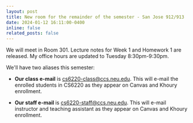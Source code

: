 ```yaml
---
layout: post
title: New room for the remainder of the semester - San Jose 912/913
date: 2024-01-12 16:11:00-0400
inline: false
related_posts: false
---
```


We will meet in Room 301. Lecture notes for Week 1 and Homework 1 are released. My office hours are updated to Tuesday 8:30pm-9:30pm.

We'll have two aliases this semester:

* **Our class e-mail** is [cs6220-class@ccs.neu.edu](mailto:cs6220-class.ccs.neu.edu). This will e-mail the enrolled students in CS6220 as they appear on Canvas and Khoury enrollment.

* **Our staff e-mail** is [cs6220-staff@ccs.neu.edu](mailto:cs6220-staff.ccs.neu.edu). This will e-mail instructor and teaching assistant as they appear on Canvas and Khoury enrollment. 



